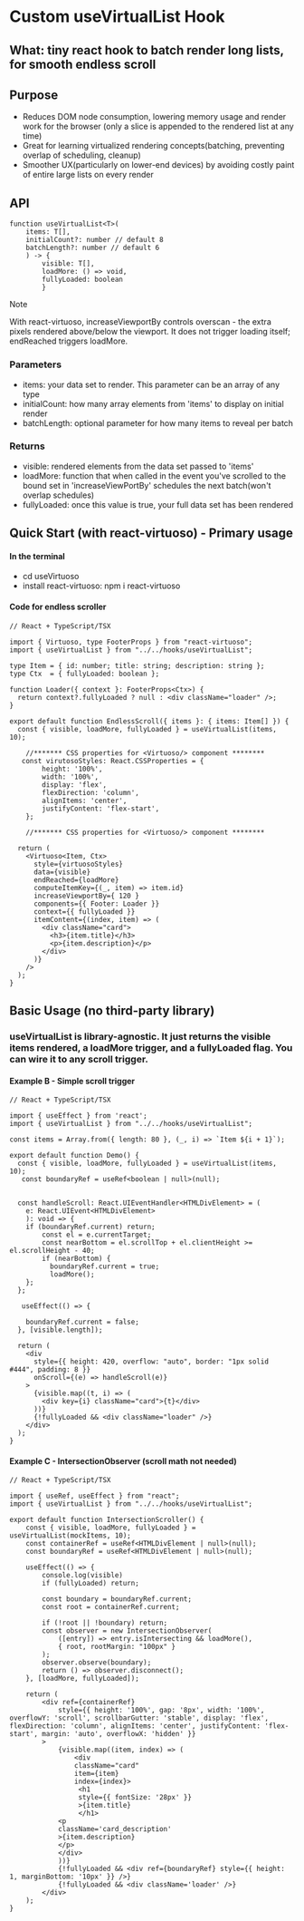 # Custom useVirtualList Hook

## What: tiny react hook to batch render long lists, for smooth endless scroll

## Purpose 
- Reduces DOM node consumption, lowering memory usage and render work for the browser (only a slice is appended to the rendered list at any time)
- Great for learning virtualized rendering concepts(batching, preventing overlap of scheduling, cleanup)
- Smoother UX(particularly on lower-end devices) by avoiding costly paint of entire large lists on every render

## API 

```
function useVirtualList<T>(
    items: T[], 
    initialCount?: number // default 8
    batchLength?: number // default 6
    ) -> { 
        visible: T[], 
        loadMore: () => void, 
        fullyLoaded: boolean 
        }
```
>[!NOTE] 
>With react-virtuoso, increaseViewportBy controls overscan - the extra pixels rendered above/below the viewport. 
>It does not trigger loading itself; endReached triggers loadMore.

### Parameters

- items: your data set to render. This parameter can be an array of any type
- initialCount: how many array elements from 'items' to display on initial render 
- batchLength: optional parameter for how many items to reveal per batch

### Returns
- visible: rendered elements from the data set passed to 'items'
- loadMore: function that when called in the event you've scrolled to the bound set in 'increaseViewPortBy' 
schedules the next batch(won't overlap schedules)
- fullyLoaded: once this value is true, your full data set has been rendered

## Quick Start (with react-virtuoso) - Primary usage

#### In the terminal
- cd useVirtuoso
- install react-virtuoso: npm i react-virtuoso

#### Code for endless scroller
```
// React + TypeScript/TSX

import { Virtuoso, type FooterProps } from "react-virtuoso";
import { useVirtualList } from "../../hooks/useVirtualList";

type Item = { id: number; title: string; description: string };
type Ctx  = { fullyLoaded: boolean };

function Loader({ context }: FooterProps<Ctx>) {
  return context?.fullyLoaded ? null : <div className="loader" />;
}

export default function EndlessScroll({ items }: { items: Item[] }) {
  const { visible, loadMore, fullyLoaded } = useVirtualList(items, 10);

    //******* CSS properties for <Virtuoso/> component ********
   const virutosoStyles: React.CSSProperties = {
        height: '100%',
        width: '100%',
        display: 'flex',
        flexDirection: 'column',
        alignItems: 'center',
        justifyContent: 'flex-start',
    };

    //******* CSS properties for <Virtuoso/> component ********

  return (
    <Virtuoso<Item, Ctx>
      style={virtuosoStyles}
      data={visible}
      endReached={loadMore}
      computeItemKey={(_, item) => item.id}
      increaseViewportBy={ 120 }
      components={{ Footer: Loader }}
      context={{ fullyLoaded }}
      itemContent={(index, item) => (
        <div className="card">
          <h3>{item.title}</h3>
          <p>{item.description}</p>
        </div>
      )}
    />
  );
}

```

## Basic Usage (no third-party library)

### useVirtualList is library-agnostic. It just returns the visible items rendered, a loadMore trigger, and a fullyLoaded flag. You can wire it to any scroll trigger.

#### Example B - Simple scroll trigger
```
// React + TypeScript/TSX

import { useEffect } from 'react';
import { useVirtualList } from "../../hooks/useVirtualList";

const items = Array.from({ length: 80 }, (_, i) => `Item ${i + 1}`);

export default function Demo() {
  const { visible, loadMore, fullyLoaded } = useVirtualList(items, 10);
   const boundaryRef = useRef<boolean | null>(null);


  const handleScroll: React.UIEventHandler<HTMLDivElement> = (
    e: React.UIEvent<HTMLDivElement>
    ): void => {
    if (boundaryRef.current) return;
        const el = e.currentTarget;
        const nearBottom = el.scrollTop + el.clientHeight >= el.scrollHeight - 40;
        if (nearBottom) {
          boundaryRef.current = true;
          loadMore();
    };
  };

   useEffect(() => {

    boundaryRef.current = false;
  }, [visible.length]);

  return (
    <div
      style={{ height: 420, overflow: "auto", border: "1px solid #444", padding: 8 }}
      onScroll={(e) => handleScroll(e)}
    >
      {visible.map((t, i) => (
        <div key={i} className="card">{t}</div>
      ))}
      {!fullyLoaded && <div className="loader" />}
    </div>
  );
}

```

#### Example C - IntersectionObserver (scroll math not needed)

```
// React + TypeScript/TSX

import { useRef, useEffect } from "react";
import { useVirtualList } from "../../hooks/useVirtualList";

export default function IntersectionScroller() {
    const { visible, loadMore, fullyLoaded } = useVirtualList(mockItems, 10);
    const containerRef = useRef<HTMLDivElement | null>(null);
    const boundaryRef = useRef<HTMLDivElement | null>(null);

    useEffect(() => {
        console.log(visible)
        if (fullyLoaded) return;

        const boundary = boundaryRef.current;
        const root = containerRef.current;

        if (!root || !boundary) return;
        const observer = new IntersectionObserver(
            ([entry]) => entry.isIntersecting && loadMore(),
            { root, rootMargin: "100px" }
        );
        observer.observe(boundary);
        return () => observer.disconnect();
    }, [loadMore, fullyLoaded]);

    return (
        <div ref={containerRef}
            style={{ height: '100%', gap: '8px', width: '100%', overflowY: 'scroll', scrollbarGutter: 'stable', display: 'flex', flexDirection: 'column', alignItems: 'center', justifyContent: 'flex-start', margin: 'auto', overflowX: 'hidden' }}
        >
            {visible.map((item, index) => (
                <div 
                className="card"
                item={item} 
                index={index}>
                 <h1 
                 style={{ fontSize: '28px' }}
                 >{item.title}
                 </h1>
            <p 
            className='card_description'
            >{item.description}
            </p>
            </div>
            ))}
            {!fullyLoaded && <div ref={boundaryRef} style={{ height: 1, marginBottom: '10px' }} />}
            {!fullyLoaded && <div className='loader' />}
        </div>
    );
}

```



